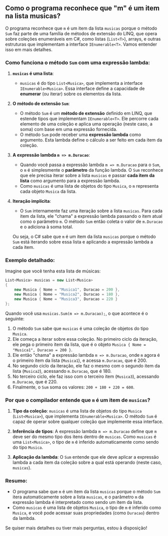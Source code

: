 ## Como o programa reconhece que "m" é um item na lista musicas?

O programa reconhece que `m` é um item da lista `musicas` porque o método `Sum` faz parte de uma família de métodos de extensão do LINQ, que opera sobre coleções enumeráveis em C#, como listas (`List<T>`), arrays, e outras estruturas que implementam a interface `IEnumerable<T>`. Vamos entender isso em mais detalhes.

### Como funciona o método `Sum` com uma expressão lambda:

1. **`musicas` é uma lista**: 
   - `musicas` é do tipo `List<Musica>`, que implementa a interface `IEnumerable<Musica>`. Essa interface define a capacidade de **enumerar** (ou iterar) sobre os elementos da lista.
   
2. **O método de extensão `Sum`**:
   - O método `Sum` é um **método de extensão** definido em LINQ, que estende tipos que implementam `IEnumerable<T>`. Ele percorre cada elemento de uma coleção e aplica uma operação (neste caso, a soma) com base em uma expressão fornecida.
   - O método `Sum` pode receber uma **expressão lambda** como argumento. Esta lambda define o cálculo a ser feito em cada item da coleção.

3. **A expressão lambda `m => m.Duracao`**:
   - Quando você passa a expressão lambda `m => m.Duracao` para o `Sum`, o `m` é simplesmente o **parâmetro** da função lambda. O `Sum` reconhece que ele precisa iterar sobre a lista `musicas` e passar **cada item da lista** como argumento para a expressão lambda.
   - Como `musicas` é uma lista de objetos do tipo `Musica`, o `m` representa cada objeto `Musica` da lista.

4. **Iteração implícita**:
   - O `Sum` internamente faz uma iteração sobre a lista `musicas`. Para cada item da lista, ele "chama" a expressão lambda passando o item atual como o parâmetro `m`. O método `Sum` então coleta o valor de `m.Duracao` e o adiciona à soma total.

   Ou seja, o C# sabe que `m` é um item da lista `musicas` porque o método `Sum` está iterando sobre essa lista e aplicando a expressão lambda a cada item.

### Exemplo detalhado:

Imagine que você tenha esta lista de músicas:

```csharp
List<Musica> musicas = new List<Musica>
{
    new Musica { Nome = "Musica1", Duracao = 200 },
    new Musica { Nome = "Musica2", Duracao = 180 },
    new Musica { Nome = "Musica3", Duracao = 220 }
};
```

Quando você usa `musicas.Sum(m => m.Duracao);`, o que acontece é o seguinte:

1. O método `Sum` sabe que `musicas` é uma coleção de objetos do tipo `Musica`.
2. Ele começa a iterar sobre essa coleção. No primeiro ciclo da iteração, ele pega o primeiro item da lista, que é o objeto `Musica { Nome = "Musica1", Duracao = 200 }`.
3. Ele então "chama" a expressão lambda `m => m.Duracao`, onde `m` agora é o primeiro item da lista (`Musica1`), e acessa `m.Duracao`, que é 200.
4. No segundo ciclo da iteração, ele faz o mesmo com o segundo item da lista (`Musica2`), acessando `m.Duracao`, que é 180.
5. No terceiro ciclo, ele faz isso com o terceiro item (`Musica3`), acessando `m.Duracao`, que é 220.
6. Finalmente, o `Sum` soma os valores: `200 + 180 + 220 = 600`.

### Por que o compilador entende que `m` é um item de `musicas`?

1. **Tipo da coleção**: `musicas` é uma lista de objetos do tipo `Musica` (`List<Musica>`), que implementa `IEnumerable<Musica>`. O método `Sum` é capaz de operar sobre qualquer coleção que implemente essa interface.
   
2. **Inferência de tipos**: A expressão lambda `m => m.Duracao` define que `m` deve ser do mesmo tipo dos itens dentro de `musicas`. Como `musicas` é uma `List<Musica>`, o tipo de `m` é inferido automaticamente como sendo do tipo `Musica`.

3. **Aplicação da lambda**: O `Sum` entende que ele deve aplicar a expressão lambda a cada item da coleção sobre a qual está operando (neste caso, `musicas`).

### Resumo:
- O programa sabe que `m` é um item da lista `musicas` porque o método `Sum` itera automaticamente sobre a lista `musicas`, e o parâmetro `m` da expressão lambda é interpretado como sendo um item da lista.
- Como `musicas` é uma lista de objetos `Musica`, o tipo de `m` é inferido como `Musica`, e você pode acessar suas propriedades (como `Duracao`) dentro da lambda.

Se quiser mais detalhes ou tiver mais perguntas, estou à disposição!